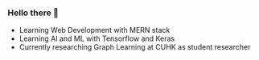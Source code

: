### Hello there 👋

- Learning Web Development with MERN stack
- Learning AI and ML with Tensorflow and Keras
- Currently researching Graph Learning at CUHK as student researcher
